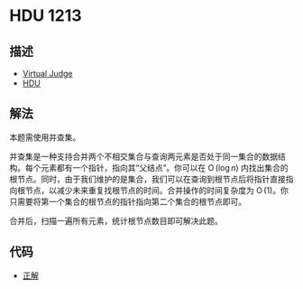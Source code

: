 # HDU 1213

## 描述

- [Virtual Judge](https://vjudge.net/problem/HDU-1213)
- [HDU](http://acm.hdu.edu.cn/showproblem.php?pid=1213)

## 解法

本题需使用并查集。

并查集是一种支持合并两个不相交集合与查询两元素是否处于同一集合的数据结构。每个元素都有一个指针，指向其“父结点”。你可以在 $\operatorname{O}(\log{n})$ 内找出集合的根节点。同时，由于我们维护的是集合，我们可以在查询到根节点后将指针直接指向根节点，以减少未来重复找根节点的时间。合并操作的时间复杂度为 $\operatorname{O}(1)$。你只需要将第一个集合的根节点的指针指向第二个集合的根节点即可。

合并后，扫描一遍所有元素，统计根节点数目即可解决此题。

## 代码

- [正解](HDU.1213.0.cpp)
